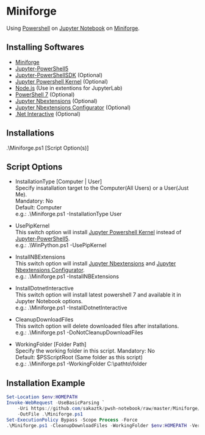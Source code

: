 # Miniforge
Using [Powershell](https://github.com/PowerShell/PowerShell) on [Jupyter Notebook](https://jupyter.org/) on [Miniforge](https://github.com/conda-forge/miniforge).  

## Installing Softwares
- [Miniforge](https://github.com/conda-forge/miniforge)
- [Jupyter-PowerShell5](https://github.com/DeepAQ/Jupyter-PowerShell5)
- [Jupyter-PowerShellSDK](https://github.com/sakaztk/Jupyter-PowerShellSDK) (Optional)
- [Jupyter Powershell Kernel](https://github.com/vors/jupyter-powershell) (Optional)
- [Node.js](https://nodejs.org/) (Use in extentions for JupyterLab)
- [PowerShell 7](https://github.com/PowerShell/PowerShell) (Optional)
- [Jupyter Nbextensions](https://github.com/ipython-contrib/jupyter_contrib_nbextensions) (Optional)
- [Jupyter Nbextensions Configurator](https://github.com/Jupyter-contrib/jupyter_nbextensions_configurator) (Optional)
- [.Net Interactive](https://github.com/dotnet/interactive) (Optional)

## Installations
.\Miniforge.ps1 [Script Option(s)]
## Script Options
 - InstallationType [Computer | User]   
Specify insatallation target to the Computer(All Users) or a User(Just Me).  
Mandatory: No  
Default: Computer  
e.g.: .\Miniforge.ps1 -InstallationType User

- UsePipKernel  
This switch option will install [Jupyter Powershell Kernel](https://github.com/vors/jupyter-powershell) instead of [Jupyter-PowerShell5](https://github.com/DeepAQ/Jupyter-PowerShell5).  
e.g.: .\WinPython.ps1 -UsePipKernel

- InstallNBExtensions  
This switch option will install [Jupyter Nbextensions](https://github.com/ipython-contrib/jupyter_contrib_nbextensions) and [Jupyter Nbextensions Configurator](https://github.com/Jupyter-contrib/jupyter_nbextensions_configurator).  
e.g.: .\Miniforge.ps1 -InstallNBExtensions

- InstallDotnetInteractive  
This switch option will install latest powershell 7 and available it in Jupyter Notebook options.  
e.g.: .\Miniforge.ps1 -InstallDotnetInteractive

- CleanupDownloadFiles  
This switch option will delete downloaded files after installations.  
e.g.: .\Miniforge.ps1 -DoNotCleanupDownloadFiles

- WorkingFolder [Folder Path]  
Specify the working folder in this script.
Mandatory: No  
Default: $PSScriptRoot (Same folder as this script)  
e.g.: .\Miniforge.ps1 -WorkingFolder C:\pathto\folder

## Installation Example
``` PowerShell
Set-Location $env:HOMEPATH
Invoke-WebRequest -UseBasicParsing `
    -Uri https://github.com/sakaztk/pwsh-notebook/raw/master/Miniforge/Miniforge.ps1 `
    -OutFile .\Miniforge.ps1
Set-ExecutionPolicy Bypass -Scope Process -Force
.\Miniforge.ps1 -CleanupDownloadFiles -WorkingFolder $env:HOMEPATH -Verbose
```